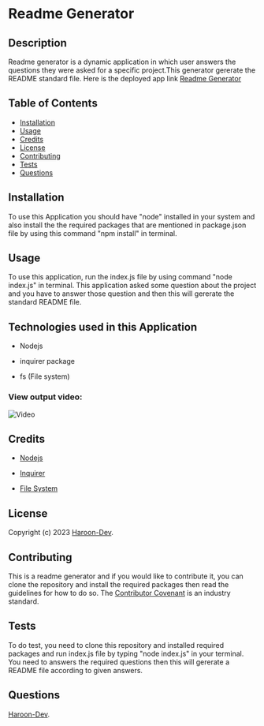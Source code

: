 # Readme Generator


## Description
Readme generator is a dynamic application in which user answers the questions they were asked for a specific project.This generator gererate the README standard file. Here is the deployed app link [Readme Generator](https://)


## Table of Contents

* [Installation](#installation)
* [Usage](#usage)
* [Credits](#credits)
* [License](#license)
* [Contributing](#contributing)
* [Tests](#tests)
* [Questions](#questions)


## Installation
To use this Application you should have "node" installed in your system and also install the the required packages that are mentioned in package.json file by using this command "npm install" in terminal.


## Usage

To use this application, run the index.js file by using command "node index.js" in terminal. This application asked some question about the project and you have to answer those question and then this will gererate the standard README file.


## Technologies used in this Application

* Nodejs

* inquirer package

* fs (File system)



### View output video:

![Video](assets/images/)



## Credits

* [Nodejs](https://nodejs.org/en/)

* [Inquirer](https://www.npmjs.com/package/inquirer?activeTab=explore)

* [File System](https://nodejs.org/api/fs.html#file-system)

## License

Copyright (c) 2023 [Haroon-Dev](https://github.com/Haroon-dev13).


## Contributing

This is a readme generator and if you would like to contribute it, you can clone the repository and install the required packages then read the guidelines for how to do so. The [Contributor Covenant](https://www.contributor-covenant.org/) is an industry standard.

## Tests

To do test, you need to clone this repository and installed required packages and run index.js file by typing "node index.js" in your terminal. You need to answers the required questions then this will gererate a README file according to given answers.

## Questions

[Haroon-Dev](https://github.com/Haroon-dev13).






